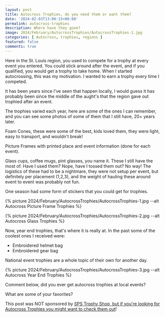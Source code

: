 ```yaml
---
layout: post
title: Autocross Trophies, do you need them or want them? 
date: '2024-02-03T13:00:15+00:00'
permalink: autocross-trophies
description: Where have they gone?
image: 2024/February/AutocrossTrophies/AutocrossTrophies-1.jpg
categories: [ Autocross, trophies, regions ]
featured: false
comments: true
---
```

Here in the St. Louis region, you used to compete for a trophy at every event you entered. You could stick around after the event, and if you qualified, you would get a trophy to take home. When I started autocrossing, this was my motivation. I wanted to earn a trophy every time I competed.

It has been years since I've seen that happen locally, I would guess it has probably been since the middle of the aught's that the region gave out trophied after an event. 

The trophies varied each year, here are some of the ones I can remember, and you can see some photos of some of them that I still have, 20+ years later.

Foam Cones, these were some of the best, kids loved them, they were light, easy to transport, and wouldn't break! 

Picture Frames with printed place and event information (done for each event).

Glass cups, coffee mugs, pint glasses, you name it. These I still have the most of. Have I used them? Nope, have I tossed them out? No way! The logistics of these had to be a nightmare, they were not setup per event, but definitely per placement (1,2,3), and the weight of hauling these around event to event was probably not fun.

One season had some form of stickers that you could get for trophies.


{% picture 2024/February/AutocrossTrophies/AutocrossTrophies-1.jpg --alt Autocross Picture Frame Trophies  %}

{% picture 2024/February/AutocrossTrophies/AutocrossTrophies-2.jpg --alt Autocross Glass Trophies  %}


Now, year end trophies, that's where it is really at. In the past some of the coolest ones I received were:
- Embroidered helmet bag
- Embroidered gear bag

National event trophies are a whole topic of their own for another day.

{% picture 2024/February/AutocrossTrophies/AutocrossTrophies-3.jpg --alt Autocross Year End Trophies  %}

Comment below, did you ever get autocross trophies at local events?

What are some of your favorites?

This post was NOT sponsored by [SPS Trophy Shop, but if you're looking for Autocross Trophies you might want to check them out](https://soloperformance.com/collections/sps-trophy-shop)!

